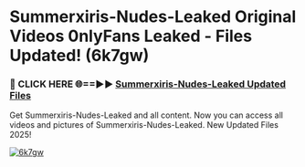 # Summerxiris-Nudes-Leaked Original Videos 0nlyFans Leaked - Files Updated! (6k7gw)

<h3>🔴 CLICK HERE 🌐==►► <a href="https://tinyurl.com/4mcuefdz" rel="nofollow">Summerxiris-Nudes-Leaked Updated Files</a></h3>

Get Summerxiris-Nudes-Leaked and all content. Now you can access all videos and pictures of Summerxiris-Nudes-Leaked. New Updated Files 2025!

[![6k7gw](https://i.imgur.com/StAQSOY.gif)](https://tinyurl.com/4mcuefdz)

